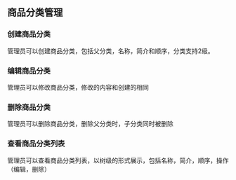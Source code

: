 ## 商品分类管理

### 创建商品分类

管理员可以创建商品分类，包括父分类，名称，简介和顺序，分类支持2级。

### 编辑商品分类

管理员可以修改商品分类，修改的内容和创建的相同

### 删除商品分类

管理员可以删除商品分类，删除父分类时，子分类同时被删除

### 查看商品分类列表

管理员可以查看商品分类列表，以树级的形式展示，包括名称，简介，顺序，操作（编辑，删除）
